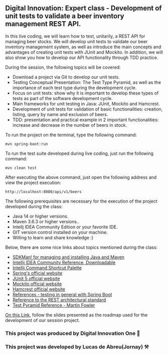 <h2>Digital Innovation: Expert class - Development of unit tests to validate a beer inventory management REST API.</h2>

In this live coding, we will learn how to test, unitarily, a REST API for managing beer stocks. We will develop unit tests to validate our beer inventory management system, as well as introduce the main concepts and advantages of creating unit tests with JUnit and Mockito. In addition, we will also show you how to develop our API functionality through TDD practice.

During the session, the following topics will be covered:

* Download a project via Git to develop our unit tests.
* Testing Conceptual Presentation: The Test Type Pyramid, as well as the importance of each test type during the development cycle.
* Focus on unit tests: show why it is important to develop these types of tests as part of the software development cycle.
* Main frameworks for unit testing in Java: JUnit, Mockito and Hamcrest. 
* Development of unit tests for validation of basic functionalities: creation, listing, query by name and exclusion of beers.
* TDD: presentation and practical example in 2 important functionalities: increase and decrease in the number of beers in stock.

To run the project on the terminal, type the following command:

```shell script
mvn spring-boot:run 
```

To run the test suite developed during live coding, just run the following command:

```shell script
mvn clean test
```

After executing the above command, just open the following address and view the project execution:

```
http://localhost:8080/api/v1/beers
```

The following prerequisites are necessary for the execution of the project developed during the class:

* Java 14 or higher versions.
* Maven 3.6.3 or higher versions..
* Intellj IDEA Community Edition or your favorite IDE.
* GIT version control installed on your machine.
* Willing to learn and share knowledge :)

Below, there are some nice links about topics mentioned during the class:

* [SDKMan! for managing and installing Java and Maven](https://sdkman.io/)
* [Intellij IDEA Community Reference, Downloadable](https://www.jetbrains.com/idea/download)
* [Intellij Command Shortcut Palette](https://resources.jetbrains.com/storage/products/intellij-idea/docs/IntelliJIDEA_ReferenceCard.pdf)
* [Spring's official website](https://spring.io/)
* [JUnit 5 official website](https://junit.org/junit5/docs/current/user-guide/)
* [Mockito official website](https://site.mockito.org/)
* [Hamcrest official website](http://hamcrest.org/JavaHamcrest/)
* [References - testing in general with Spring Boot](https://www.baeldung.com/spring-boot-testing)
* [Reference to the REST architectural standard](https://restfulapi.net/)
* [Test Pyramid Reference - Martin Fowler](https://martinfowler.com/articles/practical-test-pyramid.html#TheImportanceOftestAutomation)

[On this Link](https://drive.google.com/file/d/1KPh19mvyKirorOI-UsEYHKkmZpet3Ks6/view?usp=sharing), follow the slides presented as the roadmap used for the development of our session project.

<h3>
This project was produced by Digital Innovation One 🔧<h3>
<h3>This project was developed by Lucas de Abreu(Jornay) ⚒ <h3>

